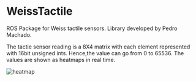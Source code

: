 # WeissTactile

ROS Package for Weiss tactile sensors. Library developed by Pedro Machado.

The tactie sensor reading is a 8X4 matrix with each element represented with 16bit unsigned ints. Hence,the value can go from 0 to 65536. The values are shown as heatmaps in real time. 

![heatmap](https://user-images.githubusercontent.com/13660762/32507951-b98aeba6-c3e0-11e7-84e5-1ec11b93e46b.png)

